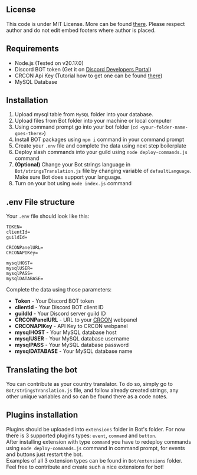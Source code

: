 ## License
This code is under MIT License. More can be found [there](https://opensource.org/license/mit). Please respect author and do not edit embed footers where author is placed.

## Requirements
- Node.js (Tested on v20.17.0)
- Discord BOT token (Get it on [Discord Developers Portal](https://discord.com/developers/applications))
- CRCON Api Key (Tutorial how to get one can be found [there](https://github.com/MarechJ/hll_rcon_tool/wiki/Developer-Guides-%E2%80%90-CRCON-API))
- MySQL Database

## Installation
1. Upload mysql table from `MySQL` folder into your database.
2. Upload files from Bot folder into your machine or local computer
3. Using command prompt go into your bot folder (`cd <your-folder-name-goes-there>`)
4. Install BOT packages using `npm i` command in your command prompt
5. Create your `.env` file and complete the data using next step boilerplate
6. Deploy slash commands into your guild using `node deploy-commands.js` command
7. **(Optional)** Change your Bot strings language in `Bot/stringsTranslation.js` file by changing variable of `defaultLanguage`. Make sure Bot does support your language.
8. Turn on your bot using `node index.js` command

## .env File structure
Your `.env` file should look like this:
```
TOKEN=
clientId=
guildId=

CRCONPanelURL=
CRCONAPIKey=

mysqlHOST=
mysqlUSER=
mysqlPASS=
mysqlDATABASE=
```

Complete the data using those parameters:
- **Token** - Your Discord BOT token
- **clientId** - Your Discord BOT client ID
- **guildId** - Your Discord server guild ID
- **CRCONPanelURL** - URL to your [CRCON](https://github.com/MarechJ/hll_rcon_tool) webpanel
- **CRCONAPIKey** - API Key to CRCON webpanel
- **mysqlHOST** - Your MySQL database host
- **mysqlUSER** - Your MySQL database username
- **mysqlPASS** - Your MySQL database password
- **mysqlDATABASE** - Your MySQL database name

## Translating the bot
You can contribute as your country translator. To do so, simply go to `Bot/stringsTranslation.js` file, and follow already created strings, any other unique variables and so can be found there as a code notes.

## Plugins installation
Plugins should be uploaded into `extensions` folder in Bot's folder. For now there is 3 supported plugins types: `event`, `command` and `button`.<br />
After installing extension with type `command` you have to redeploy commands using `node deploy-commands.js` command in command prompt, for events and buttons just restart the bot.<br />
Examples of all 3 extension types can be found in `Bot/extensions` folder. Feel free to contribute and create such a nice extensions for bot!
